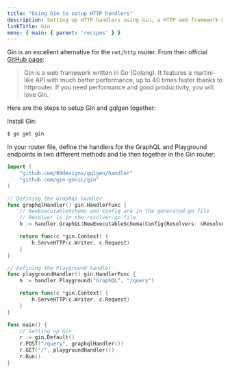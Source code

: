 ```yaml
---
title: "Using Gin to setup HTTP handlers"
description: Setting up HTTP handlers using Gin, a HTTP web framework written in Go.
linkTitle: Gin
menu: { main: { parent: 'recipes' } }
---
```


Gin is an excellent alternative for the `net/http` router. From their official [GitHub page](https://github.com/gin-gonic/gin):

> Gin is a web framework written in Go (Golang). It features a martini-like API with much better performance, up to 40 times faster thanks to httprouter. If you need performance and good productivity, you will love Gin.

Here are the steps to setup Gin and gqlgen together:

Install Gin:
```bash
$ go get gin
```

In your router file, define the handlers for the GraphQL and Playground endpoints in two different methods and tie then together in the Gin router:
```go
import (
    "github.com/99designs/gqlgen/handler"
    "github.com/gin-gonic/gin"
)

// Defining the Graphql handler
func graphqlHandler() gin.HandlerFunc {
    // NewExecutableSchema and Config are in the generated.go file
    // Resolver is in the resolver.go file
	h := handler.GraphQL(NewExecutableSchema(Config{Resolvers: &Resolver{}}))

	return func(c *gin.Context) {
		h.ServeHTTP(c.Writer, c.Request)
	}
}

// Defining the Playground handler
func playgroundHandler() gin.HandlerFunc {
	h := handler.Playground("GraphQL", "/query")

	return func(c *gin.Context) {
		h.ServeHTTP(c.Writer, c.Request)
	}
}

func main() {
    // Setting up Gin  
    r := gin.Default()
	r.POST("/query", graphqlHandler())
	r.GET("/", playgroundHandler())
    r.Run()
}  
```
